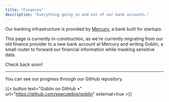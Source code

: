 ```yaml
---
title: "Finances"
description: "Everything going in and out of our bank accounts."
---
```


Our banking infrastructure is provided by [Mercury](https://mercury.com/), a bank built for startups. 

This page is currently in-construction, as we're currently migrating from our old finance provider to a new bank account at Mercury and writing
Goblin, a small router to forward our financial information while masking sensitive data.

Check back soon!

***

You can see our progress through our GitHub repository.

{{< button text="Goblin on GitHub »" url="https://github.com/executebig/goblin" external=true >}}
